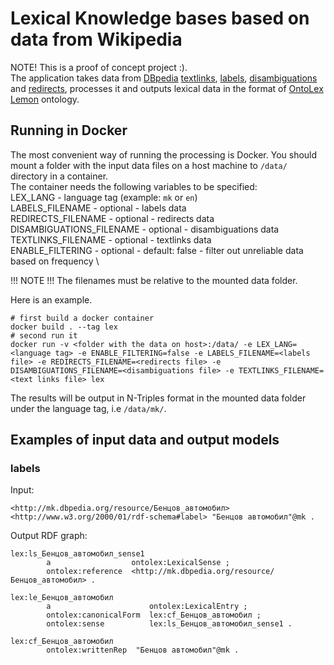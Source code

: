 # Lexical Knowledge bases based on data from Wikipedia
NOTE! This is a proof of concept project :). \
The application takes data from [DBpedia](https://www.dbpedia.org) [textlinks](https://databus.dbpedia.org/dbpedia/text/nif-text-links/), [labels](https://databus.dbpedia.org/dbpedia/generic/labels/), [disambiguations](https://databus.dbpedia.org/dbpedia/generic/disambiguations/) and [redirects](https://databus.dbpedia.org/dbpedia/generic/redirects/), 
processes it and outputs lexical data in the format of [OntoLex Lemon](https://www.w3.org/2019/09/lexicog/) ontology. 

## Running in Docker
The most convenient way of running the processing is Docker.
You should mount a folder with the input data files on a host machine to `/data/` 
directory in a container. \
The container needs the following variables to be specified: \
LEX_LANG - language tag (example: `mk` or `en`) \
LABELS_FILENAME - optional - labels data \
REDIRECTS_FILENAME - optional - redirects data \
DISAMBIGUATIONS_FILENAME - optional - disambiguations data \
TEXTLINKS_FILENAME - optional - textlinks data \
ENABLE_FILTERING - optional - default: false - filter out unreliable data based on frequency \

!!! NOTE !!! The filenames must be relative to the mounted data folder.

Here is an example.
```shell script
# first build a docker container
docker build . --tag lex
# second run it
docker run -v <folder with the data on host>:/data/ -e LEX_LANG=<language tag> -e ENABLE_FILTERING=false -e LABELS_FILENAME=<labels file> -e REDIRECTS_FILENAME=<redirects file> -e DISAMBIGUATIONS_FILENAME=<disambiguations file> -e TEXTLINKS_FILENAME=<text links file> lex
```

The results will be output in N-Triples format in the mounted data folder under the language tag, i.e `/data/mk/`. 

## Examples of input data and output models
### labels

Input:
```
<http://mk.dbpedia.org/resource/Бенцов_автомобил> <http://www.w3.org/2000/01/rdf-schema#label> "Бенцов автомобил"@mk .
```

Output RDF graph:
```
lex:ls_Бенцов_автомобил_sense1
        a                  ontolex:LexicalSense ;
        ontolex:reference  <http://mk.dbpedia.org/resource/Бенцов_автомобил> .

lex:le_Бенцов_автомобил
        a                      ontolex:LexicalEntry ;
        ontolex:canonicalForm  lex:cf_Бенцов_автомобил ;
        ontolex:sense          lex:ls_Бенцов_автомобил_sense1 .

lex:cf_Бенцов_автомобил
        ontolex:writtenRep  "Бенцов автомобил"@mk .
```



